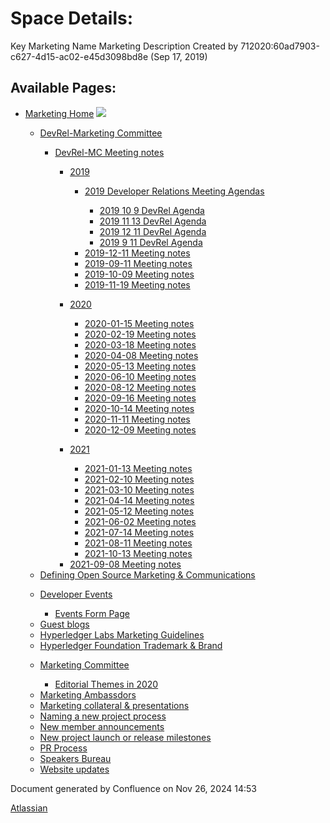 # Space Details:

Key Marketing Name Marketing Description Created by 712020:60ad7903-c627-4d15-ac02-e45d3098bd8e (Sep 17, 2019)

## Available Pages:

- [Marketing Home](Marketing-Home_19169291.html) ![](images/icons/contenttypes/home_page_16.png)
  
  - [DevRel-Marketing Committee](DevRel-Marketing-Committee_19175125.html)
    
    - [DevRel-MC Meeting notes](DevRel-MC-Meeting-notes_19175124.html)
      
      - [2019](2019_19175097.html)
        
        - [2019 Developer Relations Meeting Agendas](2019-Developer-Relations-Meeting-Agendas_19175096.html)
          
          - [2019 10 9 DevRel Agenda](2019-10-9-DevRel-Agenda_19175109.html)
          
          <!--THE END-->
          
          - [2019 11 13 DevRel Agenda](2019-11-13-DevRel-Agenda_19175104.html)
          
          <!--THE END-->
          
          - [2019 12 11 DevRel Agenda](2019-12-11-DevRel-Agenda_19175100.html)
          
          <!--THE END-->
          
          - [2019 9 11 DevRel Agenda](2019-9-11-DevRel-Agenda_19175112.html)
        
        <!--THE END-->
        
        - [2019-12-11 Meeting notes](2019-12-11-Meeting-notes_19175143.html)
        
        <!--THE END-->
        
        - [2019-09-11 Meeting notes](2019-09-11-Meeting-notes_19175149.html)
        
        <!--THE END-->
        
        - [2019-10-09 Meeting notes](2019-10-09-Meeting-notes_19175153.html)
        
        <!--THE END-->
        
        - [2019-11-19 Meeting notes](2019-11-19-Meeting-notes_19175147.html)
      
      <!--THE END-->
      
      - [2020](2020_19175123.html)
        
        - [2020-01-15 Meeting notes](2020-01-15-Meeting-notes_19175122.html)
        
        <!--THE END-->
        
        - [2020-02-19 Meeting notes](2020-02-19-Meeting-notes_19175208.html)
        
        <!--THE END-->
        
        - [2020-03-18 Meeting notes](2020-03-18-Meeting-notes_19175228.html)
        
        <!--THE END-->
        
        - [2020-04-08 Meeting notes](2020-04-08-Meeting-notes_19175244.html)
        
        <!--THE END-->
        
        - [2020-05-13 Meeting notes](2020-05-13-Meeting-notes_19175268.html)
        
        <!--THE END-->
        
        - [2020-06-10 Meeting notes](2020-06-10-Meeting-notes_19175278.html)
        
        <!--THE END-->
        
        - [2020-08-12 Meeting notes](2020-08-12-Meeting-notes_19175288.html)
        
        <!--THE END-->
        
        - [2020-09-16 Meeting notes](2020-09-16-Meeting-notes_19175292.html)
        
        <!--THE END-->
        
        - [2020-10-14 Meeting notes](2020-10-14-Meeting-notes_19175295.html)
        
        <!--THE END-->
        
        - [2020-11-11 Meeting notes](2020-11-11-Meeting-notes_19175301.html)
        
        <!--THE END-->
        
        - [2020-12-09 Meeting notes](2020-12-09-Meeting-notes_19175309.html)
      
      <!--THE END-->
      
      - [2021](2021_19175319.html)
        
        - [2021-01-13 Meeting notes](2021-01-13-Meeting-notes_19175318.html)
        
        <!--THE END-->
        
        - [2021-02-10 Meeting notes](2021-02-10-Meeting-notes_19175325.html)
        
        <!--THE END-->
        
        - [2021-03-10 Meeting notes](2021-03-10-Meeting-notes_19175334.html)
        
        <!--THE END-->
        
        - [2021-04-14 Meeting notes](2021-04-14-Meeting-notes_19175341.html)
        
        <!--THE END-->
        
        - [2021-05-12 Meeting notes](2021-05-12-Meeting-notes_19175361.html)
        
        <!--THE END-->
        
        - [2021-06-02 Meeting notes](2021-06-02-Meeting-notes_19175364.html)
        
        <!--THE END-->
        
        - [2021-07-14 Meeting notes](2021-07-14-Meeting-notes_19175374.html)
        
        <!--THE END-->
        
        - [2021-08-11 Meeting notes](2021-08-11-Meeting-notes_19175382.html)
        
        <!--THE END-->
        
        - [2021-10-13 Meeting notes](2021-10-13-Meeting-notes_19175406.html)
      
      <!--THE END-->
      
      - [2021-09-08 Meeting notes](2021-09-08-Meeting-notes_19175394.html)
  
  <!--THE END-->
  
  - [Defining Open Source Marketing &amp; Communications](19175028.html)
  
  <!--THE END-->
  
  - [Developer Events](Developer-Events_19175077.html)
    
    - [Events Form Page](Events-Form-Page_19175079.html)
  
  <!--THE END-->
  
  - [Guest blogs](Guest-blogs_19175055.html)
  
  <!--THE END-->
  
  - [Hyperledger Labs Marketing Guidelines](Hyperledger-Labs-Marketing-Guidelines_19175260.html)
  
  <!--THE END-->
  
  - [Hyperledger Foundation Trademark &amp; Brand](19175065.html)
  
  <!--THE END-->
  
  - [Marketing Committee](Marketing-Committee_19175031.html)
    
    - [Editorial Themes in 2020](Editorial-Themes-in-2020_19175168.html)
  
  <!--THE END-->
  
  - [Marketing Ambassdors](Marketing-Ambassdors_19175058.html)
  
  <!--THE END-->
  
  - [Marketing collateral &amp; presentations](19175061.html)
  
  <!--THE END-->
  
  - [Naming a new project process](Naming-a-new-project-process_19175042.html)
  
  <!--THE END-->
  
  - [New member announcements](New-member-announcements_19175045.html)
  
  <!--THE END-->
  
  - [New project launch or release milestones](New-project-launch-or-release-milestones_19175034.html)
  
  <!--THE END-->
  
  - [PR Process](PR-Process_19175039.html)
  
  <!--THE END-->
  
  - [Speakers Bureau](Speakers-Bureau_19175051.html)
  
  <!--THE END-->
  
  - [Website updates](Website-updates_19175048.html)

Document generated by Confluence on Nov 26, 2024 14:53

[Atlassian](http://www.atlassian.com/)
